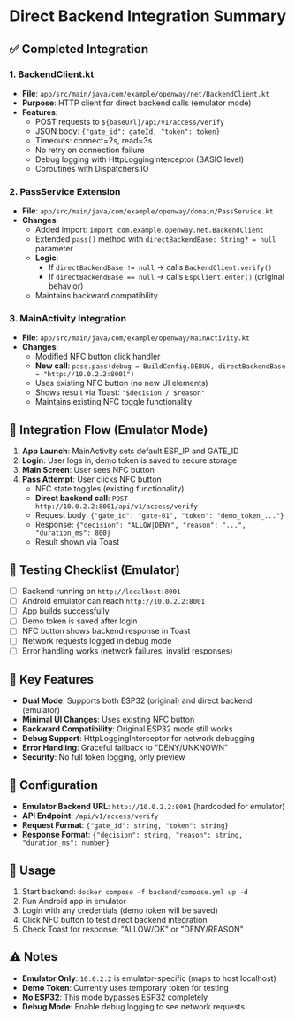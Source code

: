 # Direct Backend Integration Summary

## ✅ Completed Integration

### 1. BackendClient.kt
- **File**: `app/src/main/java/com/example/openway/net/BackendClient.kt`
- **Purpose**: HTTP client for direct backend calls (emulator mode)
- **Features**:
  - POST requests to `${baseUrl}/api/v1/access/verify`
  - JSON body: `{"gate_id": gateId, "token": token}`
  - Timeouts: connect=2s, read=3s
  - No retry on connection failure
  - Debug logging with HttpLoggingInterceptor (BASIC level)
  - Coroutines with Dispatchers.IO

### 2. PassService Extension
- **File**: `app/src/main/java/com/example/openway/domain/PassService.kt`
- **Changes**:
  - Added import: `import com.example.openway.net.BackendClient`
  - Extended `pass()` method with `directBackendBase: String? = null` parameter
  - **Logic**: 
    - If `directBackendBase != null` → calls `BackendClient.verify()`
    - If `directBackendBase == null` → calls `EspClient.enter()` (original behavior)
  - Maintains backward compatibility

### 3. MainActivity Integration
- **File**: `app/src/main/java/com/example/openway/MainActivity.kt`
- **Changes**:
  - Modified NFC button click handler
  - **New call**: `pass.pass(debug = BuildConfig.DEBUG, directBackendBase = "http://10.0.2.2:8001")`
  - Uses existing NFC button (no new UI elements)
  - Shows result via Toast: `"$decision / $reason"`
  - Maintains existing NFC toggle functionality

## 🔄 Integration Flow (Emulator Mode)

1. **App Launch**: MainActivity sets default ESP_IP and GATE_ID
2. **Login**: User logs in, demo token is saved to secure storage
3. **Main Screen**: User sees NFC button
4. **Pass Attempt**: User clicks NFC button
   - NFC state toggles (existing functionality)
   - **Direct backend call**: `POST http://10.0.2.2:8001/api/v1/access/verify`
   - Request body: `{"gate_id": "gate-01", "token": "demo_token_..."}`
   - Response: `{"decision": "ALLOW|DENY", "reason": "...", "duration_ms": 800}`
   - Result shown via Toast

## 🧪 Testing Checklist (Emulator)

- [ ] Backend running on `http://localhost:8001`
- [ ] Android emulator can reach `http://10.0.2.2:8001`
- [ ] App builds successfully
- [ ] Demo token is saved after login
- [ ] NFC button shows backend response in Toast
- [ ] Network requests logged in debug mode
- [ ] Error handling works (network failures, invalid responses)

## 📝 Key Features

- **Dual Mode**: Supports both ESP32 (original) and direct backend (emulator)
- **Minimal UI Changes**: Uses existing NFC button
- **Backward Compatibility**: Original ESP32 mode still works
- **Debug Support**: HttpLoggingInterceptor for network debugging
- **Error Handling**: Graceful fallback to "DENY/UNKNOWN"
- **Security**: No full token logging, only preview

## 🔧 Configuration

- **Emulator Backend URL**: `http://10.0.2.2:8001` (hardcoded for emulator)
- **API Endpoint**: `/api/v1/access/verify`
- **Request Format**: `{"gate_id": string, "token": string}`
- **Response Format**: `{"decision": string, "reason": string, "duration_ms": number}`

## 🚀 Usage

1. Start backend: `docker compose -f backend/compose.yml up -d`
2. Run Android app in emulator
3. Login with any credentials (demo token will be saved)
4. Click NFC button to test direct backend integration
5. Check Toast for response: "ALLOW/OK" or "DENY/REASON"

## ⚠️ Notes

- **Emulator Only**: `10.0.2.2` is emulator-specific (maps to host localhost)
- **Demo Token**: Currently uses temporary token for testing
- **No ESP32**: This mode bypasses ESP32 completely
- **Debug Mode**: Enable debug logging to see network requests
